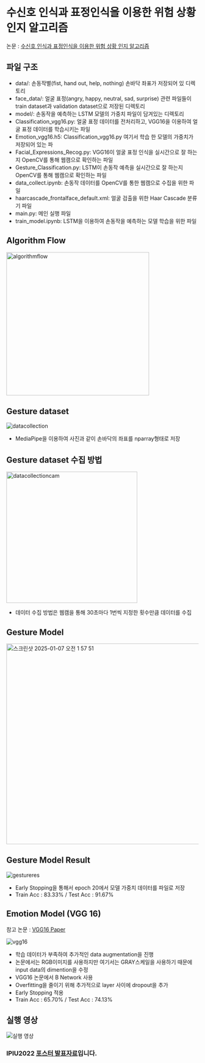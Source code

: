 # 수신호 인식과 표정인식을 이용한 위험 상황 인지 알고리즘

논문 : [수신호 인식과 표정인식을 이용한 위험 상황 인지 알고리즘](https://github.com/user-attachments/files/18320088/IPIU2022_Paper.pdf)

## 파일 구조
 - data/: 손동작별(fist, hand out, help, nothing) 손바닥 좌표가 저장되어 있 디렉토리
 - face_data/: 얼굴 표정(angry, happy, neutral, sad, surprise) 관련 파일들이 train dataset과 validation dataset으로 저장된 디렉토리
 - model/: 손동작을 예측하는 LSTM 모델의 가중치 파일이 담겨있는 디렉토리
 - Classification_vgg16.py: 얼굴 표정 데이터를 전처리하고, VGG16을 이용하여 얼굴 표정 데이터를 학습시키는 파일
 - Emotion_vgg16.h5: Classification_vgg16.py 여기서 학습 한 모델의 가중치가 저장되어 있는 파
 - Facial_Expressions_Recog.py: VGG16이 얼굴 표정 인식을 실시간으로 잘 하는지 OpenCV를 통해 웹캠으로 확인하는 파일
 - Gesture_Classification.py: LSTM이 손동작 예측을 실시간으로 잘 하는지 OpenCV를 통해 웹캠으로 확인하는 파일
 - data_collect.ipynb: 손동작 데이터를 OpenCV를 통한 웹캠으로 수집을 위한 파일
 - haarcascade_frontalface_default.xml: 얼굴 검출을 위한 Haar Cascade 분류기 파일
 - main.py: 메인 실행 파일
 - train_model.ipynb: LSTM을 이용하여 손동작을 예측하는 모델 학습을 위한 파일


## Algorithm Flow

<img width="374" alt="algorithmflow" src="https://github.com/user-attachments/assets/6215ad6c-e0d8-4de8-b3a3-7f6f245d6970" />

## Gesture dataset

![datacollection](https://github.com/user-attachments/assets/c4cbacd5-032b-48b4-bca7-8901911d0198)

 - MediaPipe을 이용하여 사진과 같이 손바닥의 좌표를 nparray형태로 저장

## Gesture dataset 수집 방법

<img width="343" alt="datacollectioncam" src="https://github.com/user-attachments/assets/6d1cd9c6-6609-4cb1-8745-9ebe15bcc504" />

 - 데이터 수집 방법은 웹캠을 통해 30초마다 1번씩 지정한 횟수만큼 데이터를 수집

## Gesture Model

<img width="524" alt="스크린샷 2025-01-07 오전 1 57 51" src="https://github.com/user-attachments/assets/6c52adbc-777d-45ea-a8c3-cc76a57b6984" />

## Gesture Model Result
![gestureres](https://github.com/user-attachments/assets/083083b6-01a1-450b-8234-af5096d90e89)

 - Early Stopping을 통해서 epoch 20에서 모델 가중치 데이터를 파일로 저장
 - Train Acc : 83.33% / Test Acc : 91.67%

## Emotion Model (VGG 16)

참고 논문 : [VGG16 Paper](https://arxiv.org/pdf/1409.1556)

![vgg16](https://github.com/user-attachments/assets/7ef877ef-f514-4e9f-98bb-8430327e15cc)

 - 학습 데이터가 부족하여 추가적인 data augmentation을 진행
 - 논문에서는 RGB이미지를 사용하지만 여기서는 GRAY스케일을 사용하기 때문에 input data의 dimention을 수정
 - VGG16 논문에서 B Network 사용
 - Overfitting을 줄이기 위해 추가적으로 layer 사이에 dropout을 추가
 - Early Stopping 적용
 - Train Acc : 65.70% / Test Acc : 74.13%

## 실행 영상
![실행 영상](https://github.com/user-attachments/assets/6fc9590a-8b57-4e77-9561-9ac9f56d3b71)


### IPIU2022 [포스터 발표자료](https://github.com/user-attachments/files/18322680/IPIU2022_.pdf)입니다.
